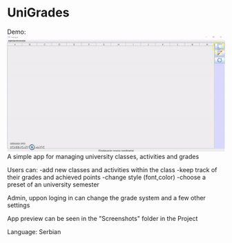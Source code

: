 # UniGrades
Demo:<br/>
![](demo.gif)
<br/>
A simple app for managing university classes, activities and grades

Users can:
-add new classes and activities within the class
-keep track of their grades and achieved points
-change style (font,color)
-choose a preset of an university semester

Admin, uppon loging in can change the grade system and a few other settings


App preview can be seen in the "Screenshots" folder in the Project

Language: Serbian
